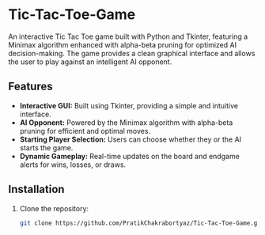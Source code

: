 # Tic-Tac-Toe-Game

An interactive Tic Tac Toe game built with Python and Tkinter, featuring a Minimax algorithm enhanced with alpha-beta pruning for optimized AI decision-making. The game provides a clean graphical interface and allows the user to play against an intelligent AI opponent.

## Features
- **Interactive GUI:** Built using Tkinter, providing a simple and intuitive interface.
- **AI Opponent:** Powered by the Minimax algorithm with alpha-beta pruning for efficient and optimal moves.
- **Starting Player Selection:** Users can choose whether they or the AI starts the game.
- **Dynamic Gameplay:** Real-time updates on the board and endgame alerts for wins, losses, or draws.

## Installation
1. Clone the repository:
   ```bash
   git clone https://github.com/PratikChakrabortyaz/Tic-Tac-Toe-Game.git
